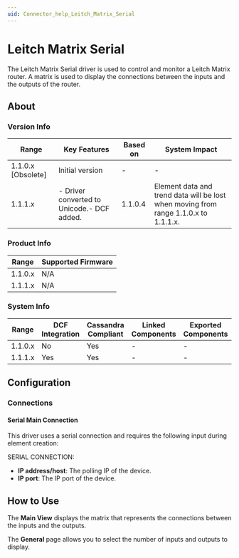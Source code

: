 ```yaml
---
uid: Connector_help_Leitch_Matrix_Serial
---
```


# Leitch Matrix Serial

The Leitch Matrix Serial driver is used to control and monitor a Leitch Matrix router. A matrix is used to display the connections between the inputs and the outputs of the router.

## About

### Version Info

| **Range**            | **Key Features**                            | **Based on** | **System Impact**                                                                   |
|----------------------|---------------------------------------------|--------------|-------------------------------------------------------------------------------------|
| 1.1.0.x \[Obsolete\] | Initial version                             | \-           | \-                                                                                  |
| 1.1.1.x              | \- Driver converted to Unicode.- DCF added. | 1.1.0.4      | Element data and trend data will be lost when moving from range 1.1.0.x to 1.1.1.x. |

### Product Info

| **Range** | **Supported Firmware** |
|-----------|------------------------|
| 1.1.0.x   | N/A                    |
| 1.1.1.x   | N/A                    |

### System Info

| **Range** | **DCF Integration** | **Cassandra Compliant** | **Linked Components** | **Exported Components** |
|-----------|---------------------|-------------------------|-----------------------|-------------------------|
| 1.1.0.x   | No                  | Yes                     | \-                    | \-                      |
| 1.1.1.x   | Yes                 | Yes                     | \-                    | \-                      |

## Configuration

### Connections

#### Serial Main Connection

This driver uses a serial connection and requires the following input during element creation:

SERIAL CONNECTION:

- **IP address/host**: The polling IP of the device.
- **IP port**: The IP port of the device.

## How to Use

The **Main View** displays the matrix that represents the connections between the inputs and the outputs.

The **General** page allows you to select the number of inputs and outputs to display.
